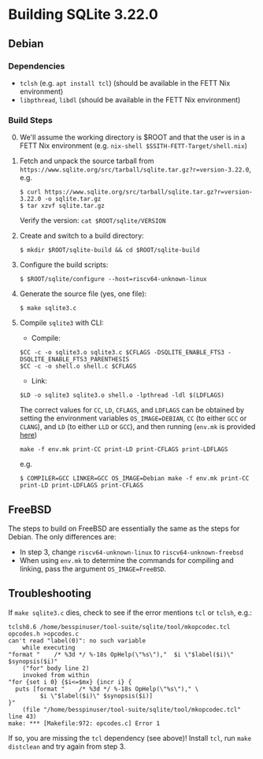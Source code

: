 # Building SQLite 3.22.0

## Debian

### Dependencies

- `tclsh` (e.g. `apt install tcl`) (should be available in the FETT Nix environment)
- `libpthread`, `libdl` (should be available in the FETT Nix environment)

### Build Steps

0. We'll assume the working directory is $ROOT and that the user is in a FETT Nix environment (e.g. `nix-shell $SSITH-FETT-Target/shell.nix`)
1. Fetch and unpack the source tarball from
   `https://www.sqlite.org/src/tarball/sqlite.tar.gz?r=version-3.22.0`, e.g.
   ```
   $ curl https://www.sqlite.org/src/tarball/sqlite.tar.gz?r=version-3.22.0 -o sqlite.tar.gz
   $ tar xzvf sqlite.tar.gz
   ```
   Verify the version: `cat $ROOT/sqlite/VERSION`
2. Create and switch to a build directory: 
   ```
   $ mkdir $ROOT/sqlite-build && cd $ROOT/sqlite-build
   ```
3. Configure the build scripts: 
   ```
   $ $ROOT/sqlite/configure --host=riscv64-unknown-linux
   ```
4. Generate the source file (yes, one file):
   ```
   $ make sqlite3.c
   ```
5. Compile `sqlite3` with CLI:
   - Compile:
   ```
   $CC -c -o sqlite3.o sqlite3.c $CFLAGS -DSQLITE_ENABLE_FTS3 -DSQLITE_ENABLE_FTS3_PARENTHESIS
   $CC -c -o shell.o shell.c $CFLAGS
   ```
   - Link:
   ```
   $LD -o sqlite3 sqlite3.o shell.o -lpthread -ldl $(LDFLAGS)
   ```
   
   The correct values for `CC`, `LD`, `CFLAGS`, and `LDFLAGS` can be obtained by
   setting the environment variables `OS_IMAGE=DEBIAN`, `CC` (to either `GCC` or
   `CLANG`), and `LD` (to either `LLD` or `GCC`), and then running (`env.mk` is provided [here](env.mk))
   ```
   make -f env.mk print-CC print-LD print-CFLAGS print-LDFLAGS
   ```
   e.g.
   ```
   $ COMPILER=GCC LINKER=GCC OS_IMAGE=Debian make -f env.mk print-CC print-LD print-LDFLAGS print-CFLAGS
   ```
   
## FreeBSD

The steps to build on FreeBSD are essentially the same as the steps
for Debian. The only differences are:
- In step 3, change `riscv64-unknown-linux` to `riscv64-unknown-freebsd`
- When using `env.mk` to determine the commands for compiling and
  linking, pass the argument `OS_IMAGE=FreeBSD`.

## Troubleshooting

If `make sqlite3.c` dies, check to see if the error mentions `tcl` or `tclsh`, e.g.:
```
tclsh8.6 /home/besspinuser/tool-suite/sqlite/tool/mkopcodec.tcl opcodes.h >opcodes.c
can't read "label(0)": no such variable
    while executing
"format "    /* %3d */ %-18s OpHelp(\"%s\"),"  $i \"$label($i)\" $synopsis($i)"
    ("for" body line 2)
    invoked from within
"for {set i 0} {$i<=$mx} {incr i} {
  puts [format "    /* %3d */ %-18s OpHelp(\"%s\")," \
         $i \"$label($i)\" $synopsis($i)]
}"
    (file "/home/besspinuser/tool-suite/sqlite/tool/mkopcodec.tcl" line 43)
make: *** [Makefile:972: opcodes.c] Error 1
```

If so, you are missing the `tcl` dependency (see above)! Install `tcl`, run `make distclean` and try again from step 3.
